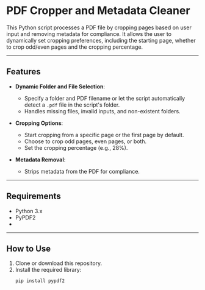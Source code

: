 

# PDF Cropper and Metadata Cleaner

This Python script processes a PDF file by cropping pages based on user input and removing metadata for compliance. It allows the user to dynamically set cropping preferences, including the starting page, whether to crop odd/even pages and the cropping percentage.

---

## Features

- **Dynamic Folder and File Selection**:
  - Specify a folder and PDF filename or let the script automatically detect a `.pdf` file in the script's folder.
  - Handles missing files, invalid inputs, and non-existent folders.

- **Cropping Options**:
  - Start cropping from a specific page or the first page by default.
  - Choose to crop odd pages, even pages, or both.
  - Set the cropping percentage (e.g., 28%).

- **Metadata Removal**:
  - Strips metadata from the PDF for compliance.

---

## Requirements

- Python 3.x
- PyPDF2
- 
---

## How to Use

1. Clone or download this repository.
2. Install the required library:
   ```bash
   pip install pypdf2
